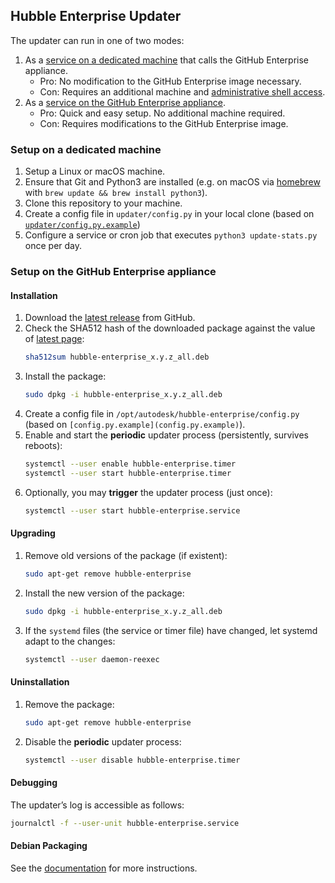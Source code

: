 ## Hubble Enterprise Updater

The updater can run in one of two modes:
1. As a [service on a dedicated machine](README.md#service-on-a-dedicated-machine) that calls the GitHub Enterprise appliance.
	* Pro: No modification to the GitHub Enterprise image necessary.
	* Con: Requires an additional machine and [administrative shell access](https://help.github.com/enterprise/2.11/admin/guides/installation/administrative-shell-ssh-access/).
1. As a [service on the GitHub Enterprise appliance](README.md#service-on-the-github-enterprise-appliance).  
	* Pro: Quick and easy setup. No additional machine required.  
	* Con: Requires modifications to the GitHub Enterprise image.


### Setup on a dedicated machine

1. Setup a Linux or macOS machine. 
1. Ensure that Git and Python3 are installed (e.g. on macOS via [homebrew](https://brew.sh/) with `brew update && brew install python3`).
1. Clone this repository to your machine.
1. Create a config file in `updater/config.py` in your local clone (based on [`updater/config.py.example`](config.py.example))
1. Configure a service or cron job that executes `python3 update-stats.py` once per day. 


### Setup on the GitHub Enterprise appliance

#### Installation
1. Download the [latest release](https://github.com/Autodesk/hubble/releases/latest) from GitHub.
1. Check the SHA512 hash of the downloaded package against the value of  [latest page](https://github.com/autodeks/hubble/releases/latest):
	```sh
	sha512sum hubble-enterprise_x.y.z_all.deb
	```
1. Install the package:
	```sh
	sudo dpkg -i hubble-enterprise_x.y.z_all.deb
	```
1. Create a config file in `/opt/autodesk/hubble-enterprise/config.py` (based on `[config.py.example](config.py.example)`).
1. Enable and start the **periodic** updater process (persistently, survives reboots):
	```sh
	systemctl --user enable hubble-enterprise.timer
	systemctl --user start hubble-enterprise.timer
	```
1. Optionally, you may **trigger** the updater process (just once):
	```sh
	systemctl --user start hubble-enterprise.service
	```

#### Upgrading

1. Remove old versions of the package (if existent):
	```sh
	sudo apt-get remove hubble-enterprise
	```
1. Install the new version of the package:
	```sh
	sudo dpkg -i hubble-enterprise_x.y.z_all.deb
	```
1. If the `systemd` files (the service or timer file) have changed, let systemd adapt to the changes:
	```sh
	systemctl --user daemon-reexec
	```

#### Uninstallation

1. Remove the package:
	```sh
	sudo apt-get remove hubble-enterprise
	```
1. Disable the **periodic** updater process:
	```sh
	systemctl --user disable hubble-enterprise.timer
	```

#### Debugging

The updater’s log is accessible as follows:
```sh
journalctl -f --user-unit hubble-enterprise.service
```

#### Debian Packaging

See the [documentation](packaging/debian) for more instructions.


